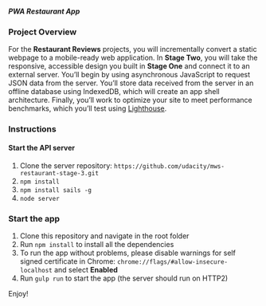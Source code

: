 
#### _PWA Restaurant App_

### Project Overview
For the **Restaurant Reviews** projects, you will incrementally convert a static webpage to a mobile-ready web application. In **Stage Two**, you will take the responsive, accessible design you built in **Stage One** and connect it to an external server. You’ll begin by using asynchronous JavaScript to request JSON data from the server. You’ll store data received from the server in an offline database using IndexedDB, which will create an app shell architecture. Finally, you’ll work to optimize your site to meet performance benchmarks, which you’ll test using [Lighthouse](https://developers.google.com/web/tools/lighthouse/).


### Instructions
#### Start the API server
1. Clone the server repository: `https://github.com/udacity/mws-restaurant-stage-3.git`
2. `npm install`
3. `npm install sails -g`
4. `node server`
### Start the app 
1. Clone this repository and navigate in the root folder
2. Run `npm install` to install all the dependencies
3. To run the app without problems, please disable warnings for self signed certificate in Chrome:
`chrome://flags/#allow-insecure-localhost` and select **Enabled**
2. Run `gulp run` to start the app (the server should run on HTTP2)

Enjoy!
